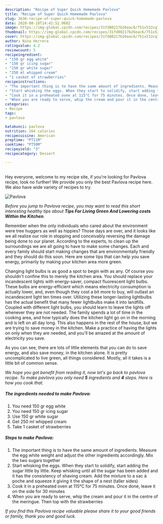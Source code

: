 ```yaml
---
description: "Recipe of Super Quick Homemade Pavlova"
title: "Recipe of Super Quick Homemade Pavlova"
slug: 3636-recipe-of-super-quick-homemade-pavlova
date: 2020-08-18T14:42:52.060Z
image: https://img-global.cpcdn.com/recipes/31fd80217b26eac6/751x532cq70/pavlova-recipe-main-photo.jpg
thumbnail: https://img-global.cpcdn.com/recipes/31fd80217b26eac6/751x532cq70/pavlova-recipe-main-photo.jpg
cover: https://img-global.cpcdn.com/recipes/31fd80217b26eac6/751x532cq70/pavlova-recipe-main-photo.jpg
author: Nina Herrera
ratingvalue: 4.2
reviewcount: 5
recipeingredient:
- "150 gr egg white"
- "150 gr icing sugar"
- "150 gr white sugar"
- "250 ml whipped cream"
- "1 casket of strawberries"
recipeinstructions:
- "The important thing is to have the same amount of ingredients. Measure the egg white weight and adjust the other ingredients accordingly. Mix the two sugars together"
- "Start whisking the eggs. When they start to solidify, start adding the sugar little by little. Keep whisking until all the sugar has been added and it has the consistency of shaving cream. Add the mixture to a sac à poche and squeeze it giving it the shape of a nest (taller sides)"
- "Cook it in a preheated oven at 115°C for 75 minutes. Once done, leave it on the side for 30 minutes"
- "When you are ready to serve, whip the cream and pour it in the centre of the meringue. Then top with the strawberries"
categories:
- Recipe
tags:
- pavlova

katakunci: pavlova 
nutrition: 264 calories
recipecuisine: American
preptime: "PT11M"
cooktime: "PT59M"
recipeyield: "3"
recipecategory: Dessert

---
```

<br>
Hey everyone, welcome to my recipe site, if you're looking for Pavlova recipe, look no further! We provide you only the best Pavlova recipe here. We also have wide variety of recipes to try.
<br>


![Pavlova](https://img-global.cpcdn.com/recipes/31fd80217b26eac6/751x532cq70/pavlova-recipe-main-photo.jpg)

<i>Before you jump to Pavlova recipe, you may want to read this short interesting healthy tips about 
<strong>Tips For Living Green And Lowering costs Within the Kitchen</strong>.</i>
</br>

Remember when the only individuals who cared about the environment were tree huggers as well as hippies? Those days are over, and it looks like we all realize our role in stopping and conceivably reversing the damage being done to our planet. According to the experts, to clean up the surroundings we are all going to have to make some changes. Each and every family should start making changes that are environmentally friendly and they should do this soon. Here are some tips that can help you save energy, primarily by making your kitchen area more green.

Changing light bulbs is as good a spot to begin with as any. Of course you shouldn't confine this to merely the kitchen area. You should replace your incandescent lights with energy-saver, compact fluorescent light bulbs. These bulbs are energy-efficient which means electricity consumption is actually lower, and, even though they cost a bit more to buy, will outlast an incandescent light ten times over. Utilizing these longer-lasting lightbulbs has the actual benefit that many fewer lightbulbs make it into landfills. Coupled with different light bulbs, you should learn to leave the lights off whenever they are not needed. The family spends a lot of time in the cooking area, and how typically does the kitchen light go on in the morning and is left on all day long. This also happens in the rest of the house, but we are trying to save money in the kitchen. Make a practice of having the lights on only when they are needed, and you'll be amazed at the amount of electricity you save.

As you can see, there are lots of little elements that you can do to save energy, and also save money, in the kitchen alone. It is pretty uncomplicated to live green, all things considered. Mostly, all it takes is a little bit of common sense.


<i>We hope you got benefit from reading it, now let's go back to pavlova recipe. To make pavlova you only need <strong>5</strong> ingredients and <strong>4</strong> steps. Here is how you cook that.
</i>

##### The ingredients needed to make Pavlova:

1. You need 150 gr egg white
1. You need 150 gr icing sugar
1. Use 150 gr white sugar
1. Get 250 ml whipped cream
1. Take 1 casket of strawberries


##### Steps to make Pavlova:

1. The important thing is to have the same amount of ingredients. Measure the egg white weight and adjust the other ingredients accordingly. Mix the two sugars together
1. Start whisking the eggs. When they start to solidify, start adding the sugar little by little. Keep whisking until all the sugar has been added and it has the consistency of shaving cream. Add the mixture to a sac à poche and squeeze it giving it the shape of a nest (taller sides)
1. Cook it in a preheated oven at 115°C for 75 minutes. Once done, leave it on the side for 30 minutes
1. When you are ready to serve, whip the cream and pour it in the centre of the meringue. Then top with the strawberries


<i>If you find this Pavlova recipe valuable please share it to your good friends or family, thank you and good luck.</i>
